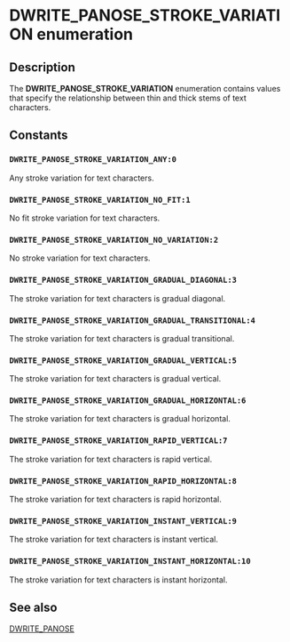 # DWRITE_PANOSE_STROKE_VARIATION enumeration

## Description

The **DWRITE_PANOSE_STROKE_VARIATION** enumeration contains values that specify the relationship between thin and thick stems of text characters.

## Constants

### `DWRITE_PANOSE_STROKE_VARIATION_ANY:0`

Any stroke variation for text characters.

### `DWRITE_PANOSE_STROKE_VARIATION_NO_FIT:1`

No fit stroke variation for text characters.

### `DWRITE_PANOSE_STROKE_VARIATION_NO_VARIATION:2`

No stroke variation for text characters.

### `DWRITE_PANOSE_STROKE_VARIATION_GRADUAL_DIAGONAL:3`

The stroke variation for text characters is gradual diagonal.

### `DWRITE_PANOSE_STROKE_VARIATION_GRADUAL_TRANSITIONAL:4`

The stroke variation for text characters is gradual transitional.

### `DWRITE_PANOSE_STROKE_VARIATION_GRADUAL_VERTICAL:5`

The stroke variation for text characters is gradual vertical.

### `DWRITE_PANOSE_STROKE_VARIATION_GRADUAL_HORIZONTAL:6`

The stroke variation for text characters is gradual horizontal.

### `DWRITE_PANOSE_STROKE_VARIATION_RAPID_VERTICAL:7`

The stroke variation for text characters is rapid vertical.

### `DWRITE_PANOSE_STROKE_VARIATION_RAPID_HORIZONTAL:8`

The stroke variation for text characters is rapid horizontal.

### `DWRITE_PANOSE_STROKE_VARIATION_INSTANT_VERTICAL:9`

The stroke variation for text characters is instant vertical.

### `DWRITE_PANOSE_STROKE_VARIATION_INSTANT_HORIZONTAL:10`

The stroke variation for text characters is instant horizontal.

## See also

[DWRITE_PANOSE](https://learn.microsoft.com/windows/win32/api/dwrite_1/ns-dwrite_1-dwrite_panose)